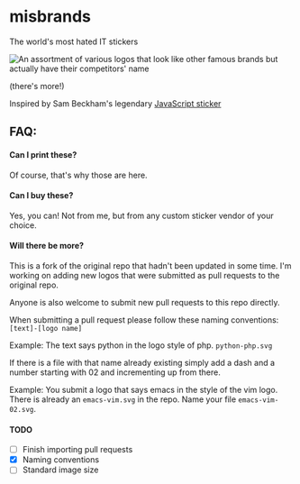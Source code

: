 # misbrands
The world's most hated IT stickers

![An assortment of various logos that look like other famous brands but actually have their competitors' name](https://pbs.twimg.com/media/EC5sIScWkAIUSen?format=png&name=900x900)

(there's more!)

Inspired by Sam Beckham's legendary [JavaScript sticker]( https://samdbeckham.gitlab.io/javascript_sticker/)

## FAQ: 

#### Can I print these?
Of course, that's why those are here.

#### Can I buy these?
Yes, you can! Not from me, but from any custom sticker vendor of your choice.

#### Will there be more?
This is a fork of the original repo that hadn't been updated in some time. I'm
working on adding new logos that were submitted as pull requests to the original
repo.

Anyone is also welcome to submit new pull requests to this repo directly.

When submitting a pull request please follow these naming conventions:
`[text]-[logo name]`

Example: The text says python in the logo style of php.
`python-php.svg`

If there is a file with that name already existing simply add a dash and a
number starting with 02 and incrementing up from there.

Example: You submit a logo that says emacs in the style of the vim logo.
There is already an `emacs-vim.svg` in the repo.
Name your file `emacs-vim-02.svg`.

#### TODO
- [ ] Finish importing pull requests
- [x] Naming conventions
- [ ] Standard image size
